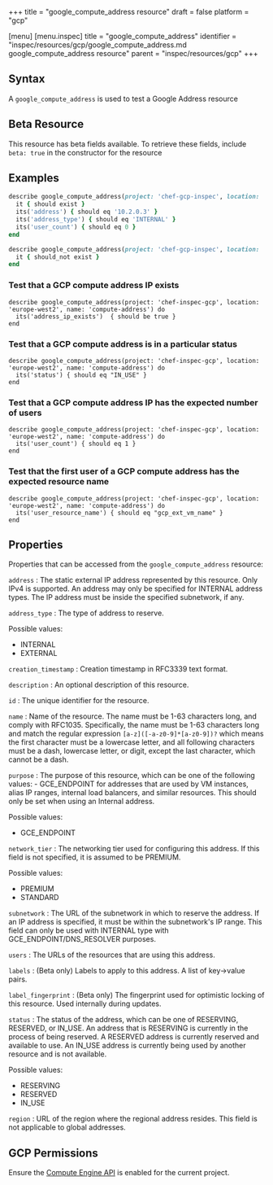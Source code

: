 +++
title = "google_compute_address resource"
draft = false
platform = "gcp"

[menu]
  [menu.inspec]
    title = "google_compute_address"
    identifier = "inspec/resources/gcp/google_compute_address.md google_compute_address resource"
    parent = "inspec/resources/gcp"
+++

## Syntax

A `google_compute_address` is used to test a Google Address resource

## Beta Resource

This resource has beta fields available. To retrieve these fields, include `beta: true` in the constructor for the resource

## Examples

```ruby
describe google_compute_address(project: 'chef-gcp-inspec', location: 'europe-west2', name: 'inspec-gcp-global-address') do
  it { should exist }
  its('address') { should eq '10.2.0.3' }
  its('address_type') { should eq 'INTERNAL' }
  its('user_count') { should eq 0 }
end

describe google_compute_address(project: 'chef-gcp-inspec', location: 'europe-west2', name: 'nonexistent') do
  it { should_not exist }
end
```

### Test that a GCP compute address IP exists

    describe google_compute_address(project: 'chef-inspec-gcp', location: 'europe-west2', name: 'compute-address') do
      its('address_ip_exists')  { should be true }
    end

### Test that a GCP compute address is in a particular status

    describe google_compute_address(project: 'chef-inspec-gcp', location: 'europe-west2', name: 'compute-address') do
      its('status') { should eq "IN_USE" }
    end

### Test that a GCP compute address IP has the expected number of users

    describe google_compute_address(project: 'chef-inspec-gcp', location: 'europe-west2', name: 'compute-address') do
      its('user_count') { should eq 1 }
    end

### Test that the first user of a GCP compute address has the expected resource name

    describe google_compute_address(project: 'chef-inspec-gcp', location: 'europe-west2', name: 'compute-address') do
      its('user_resource_name') { should eq "gcp_ext_vm_name" }
    end

## Properties

Properties that can be accessed from the `google_compute_address` resource:

`address`
: The static external IP address represented by this resource. Only IPv4 is supported. An address may only be specified for INTERNAL address types. The IP address must be inside the specified subnetwork, if any.

`address_type`
: The type of address to reserve.

  Possible values:

  - INTERNAL
  - EXTERNAL

`creation_timestamp`
: Creation timestamp in RFC3339 text format.

`description`
: An optional description of this resource.

`id`
: The unique identifier for the resource.

`name`
: Name of the resource. The name must be 1-63 characters long, and comply with RFC1035. Specifically, the name must be 1-63 characters long and match the regular expression `[a-z]([-a-z0-9]*[a-z0-9])?` which means the first character must be a lowercase letter, and all following characters must be a dash, lowercase letter, or digit, except the last character, which cannot be a dash.

`purpose`
: The purpose of this resource, which can be one of the following values: - GCE_ENDPOINT for addresses that are used by VM instances, alias IP ranges, internal load balancers, and similar resources. This should only be set when using an Internal address.

  Possible values:

  - GCE_ENDPOINT

`network_tier`
: The networking tier used for configuring this address. If this field is not specified, it is assumed to be PREMIUM.

  Possible values:

  - PREMIUM
  - STANDARD

`subnetwork`
: The URL of the subnetwork in which to reserve the address. If an IP address is specified, it must be within the subnetwork's IP range. This field can only be used with INTERNAL type with GCE_ENDPOINT/DNS_RESOLVER purposes.

`users`
: The URLs of the resources that are using this address.

`labels`
: (Beta only) Labels to apply to this address. A list of key->value pairs.

`label_fingerprint`
: (Beta only) The fingerprint used for optimistic locking of this resource. Used internally during updates.

`status`
: The status of the address, which can be one of RESERVING, RESERVED, or IN_USE. An address that is RESERVING is currently in the process of being reserved. A RESERVED address is currently reserved and available to use. An IN_USE address is currently being used by another resource and is not available.

  Possible values:

  - RESERVING
  - RESERVED
  - IN_USE

`region`
: URL of the region where the regional address resides. This field is not applicable to global addresses.

## GCP Permissions

Ensure the [Compute Engine API](https://console.cloud.google.com/apis/library/compute.googleapis.com/) is enabled for the current project.
